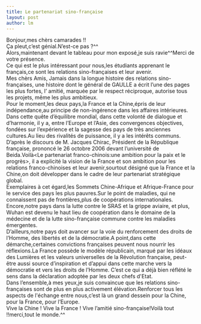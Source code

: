 ```yaml
---
title: Le partenariat sino-française 
layout: post
author: lm
---
```

<p class="body smiley">Bonjour,mes chèrs camarades !!<br />Ça pleut,c’est génial.N’est-ce pas ?^^<br />Alors,maintenant devant le tableau pour mon exposé,je suis ravie^^Merci de votre présence.<br />Ce qui est le plus intéressant pour nous,les étudiants apprenant le français,ce sont les relations sino-françaises et leur avenir.<br />Mes chèrs Amis, Jamais dans la longue histoire des relations sino-françaises, une histoire dont le général de GAULLE a écrit l’une des pages les plus fortes, l’ amitié, marquée par le respect réciproque, autorise tous les projets, même les plus ambitieux. <br />Pour le moment,les deux pays,la France et la Chine,épris de leur indépendance,au principe de non-ingérence dans les affaires intérieures. Dans cette quête d’équilibre mondial, dans cette volonté de dialogue et d’harmonie, il y a, entre l’Europe et l’Asie, des convergences objectives, fondées sur l’expérience et la sagesse des pays de très anciennes cultures.Au lieu des rivalités de puissance, il y a les intérêts communs. <br />D’après le discours de M. Jacques Chirac, Président de la République française, prononcé le 26 octobre 2006 devant l’université de Beida.Voilà&lt;Le partenariat franco-chinois:une ambition pour la paix et le progrès&gt;, il a explicité la vision de la France et son ambition pour les relations franco-chinoises et leur avenir,sourtout désigné que la France et la Chine,on doit développer dans le cadre de leur partenariat stratégique global. <br />Exemplaires à cet égard,les Sommets Chine-Afrique et Afrique-France pour le service des pays les plus pauvres.Sur le point de maladies, qui ne connaissent pas de frontières,plus de coopérations internationales. Encore,notre pays dans la lutte contre le SRAS et la grippe aviaire, et plus, Wuhan est devenu le haut lieu de coopération dans le domaine de la médecine et de la lutte sino-française commune contre les maladies émergentes.<br />D’ailleurs,notre pays doit avancer sur la voie du renforcement des droits de l’Homme, des libertés et de la démocratie.A point,dans cette démarche,certaines convictions françaises peuvent nous nourrir les réflexions.La France possède le modèle républicain, marqué par les idéaux des Lumières et les valeurs universelles de la Révolution française, peut-être aussi source d’inspiration et d’appui dans cette marche vers la démocratie et vers les droits de l’Homme. C’est ce qui a déjà bien réflété le sens dans la déclaration adoptée par les deux chefs d&#39;Etat.<br />Dans l’ensemble,à mes yeux,je suis convaincue que les relations sino-françaises sont de plus en plus activement élévation.Renforcer tous les aspects de l&#39;échange entre nous,c’est là un grand dessein pour la Chine, pour la France, pour l’Europe.<br />Vive la Chine ! Vive la France ! Vive l’amitié sino-française!Voilà tout !!merci,tout le monde.^^</p>
